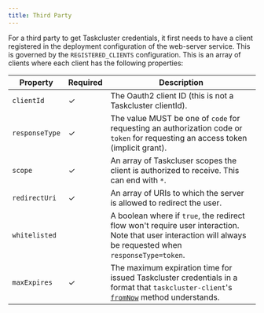 ```yaml
---
title: Third Party
---
```


For a third party to get Taskcluster credentials, it first needs to have a client registered
in the deployment configuration of the web-server service. This is governed by the `REGISTERED_CLIENTS` configuration.
This is an array of clients where each client has the following properties:

| Property | Required | Description |
--- | --- | --- |
| `clientId` | ✓ | The Oauth2 client ID (this is not a Taskcluster clientId). |
| `responseType` | ✓ | The value MUST be one of `code` for requesting an authorization code or `token` for requesting an access token (implicit grant). |
| `scope` | ✓ | An array of Taskcluser scopes the client is authorized to receive. This can end with `*`. |
| `redirectUri` | ✓ | An array of URIs to which the server is allowed to redirect the user.  |
| `whitelisted` | | A boolean where if `true`, the redirect flow won't require user interaction. Note that user interaction will always be requested when `responseType=token`. |
| `maxExpires` | ✓ | The maximum expiration time for issued Taskcluster credentials in a format that `taskcluster-client`'s [`fromNow`](../../../clients/client#relative-date-time-utilities) method understands. |

